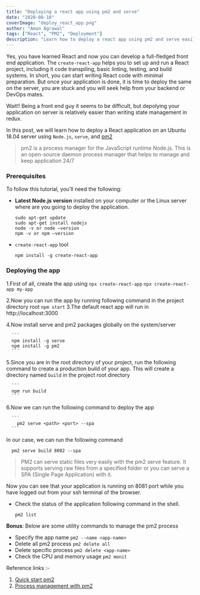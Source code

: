 ```yaml
---
title: "Deploying a react app using pm2 and serve"
date: "2020-08-10"
coverImage: "deploy_react_app.png"
author: "Aman Agrawal"
tags: ["React", "PM2", "Deployment"]
description: "Learn how to deploy a react app using pm2 and serve easily"
---
```


Yes, you have learned React and now you can develop a full-fledged front end application. The `create-react-app` helps you to set up and run a React project, including it code transpiling, basic linting, testing, and build systems.
In short, you can start writing React code with minimal preparation. But once your application is done, it is time to deploy the same on the server, you are stuck and you will seek help from your backend or DevOps mates.

Wait!! Being a front end guy it seems to be difficult, but depolying your application on server is relatively easier than writing state management in redux.

In this post, we will learn how to deploy a React application on an Ubuntu 18.04 server using `Node.js`, `serve`, and [pm2](https://pm2.keymetrics.io/docs/usage/pm2-doc-single-page/)

> pm2 is a process manager for the JavaScript runtime Node.js. This is an open-source daemon process manager that helps to manage and keep application 24/7

### Prerequisites

To follow this tutorial, you’ll need the following:

- **Latest Node.js version** installed on your computer or the Linux server where are you going to deploy the application.

  ```
  sudo apt-get update
  sudo apt-get install nodejs
  node -v or node –version
  npm -v or npm –version
  ```

- `create-react-app` tool

  ```
  npm install -g create-react-app
  ```

### Deploying the app

1.First of all, create the app using `npx create-react-app`
`npx create-react-app my-app`

2.Now you can run the app by running following command in the project directory root
`npm start`
3.The default react app will run in http://localhost:3000

4.Now install serve and pm2 packages globally on the system/server

      ```
      npm install -g serve
      npm install -g pm2
      ```

5.Since you are in the root directory of your project, run the following command to create a production build of your app.
This will create a directory named `build` in the project root directory

      ```
      npm run build
      ```

6.Now we can run the following command to deploy the app

      ```
        pm2 serve <path> <port> --spa
      ```

In our case, we can run the following command

```
  pm2 serve build 8082 --spa
```

> PM2 can serve static files very easily with the pm2 serve feature. It supports serving raw files from a specified folder or you can serve a SPA (Single Page Application) with it.

Now you can see that your application is running on 8081 port while you have logged out from your ssh terminal of the browser.

- Check the status of the application following command in the shell.

  ```
  pm2 list
  ```

 <!-- ![pm2 List](pm2list.png) -->

**Bonus**: Below are some utility commands to manage the pm2 process

- Specify the app name `pm2 --name <app-name>`
- Delete all pm2 process `pm2 delete all`
- Delete specific process `pm2 delete <app-name>`
- Check the CPU and memory usage `pm2 monit`

Reference links :-

1. [Quick start pm2 ](https://pm2.keymetrics.io/docs/usage/quick-start/)
2. [Process management with pm2](https://pm2.keymetrics.io/docs/usage/process-management/)
